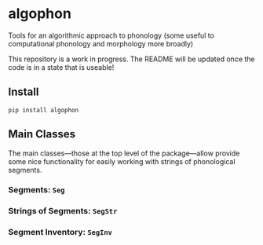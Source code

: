 # algophon
Tools for an algorithmic approach to phonology (some useful to computational phonology and morphology more broadly)

This repository is a work in progress. The README will be updated once the code is in a state that is useable!

## Install

```
pip install algophon
```

## Main Classes

The main classes—those at the top level of the package—allow provide some nice functionality for easily working with strings of phonological segments.

### Segments: `Seg`

### Strings of Segments: `SegStr`

### Segment Inventory: `SegInv`